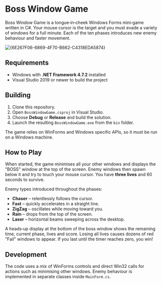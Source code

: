# Boss Window Game

Boss Window Game is a tongue‑in‑cheek Windows Forms mini‑game written in C#.
Your mouse cursor is the target and you must evade a variety of windows for a
full minute. Each of the ten phases introduces new enemy behaviour and faster
movement.

![{6E267F06-6869-4F70-B662-C4318EDA5874}](https://github.com/user-attachments/assets/bc2e4a2c-332e-400b-8e92-b1befadc787c)


## Requirements

- Windows with **.NET Framework 4.7.2** installed
- Visual Studio 2019 or newer to build the project

## Building

1. Clone this repository.
2. Open `BossWindowGame.csproj` in Visual Studio.
3. Choose **Debug** or **Release** and build the solution.
4. Launch the resulting `BossWindowGame.exe` from the `bin` folder.

The game relies on WinForms and Windows specific APIs, so it must be run on a
Windows machine.

## How to Play

When started, the game minimises all your other windows and displays the
"BOSS" window at the top of the screen. Enemy windows then spawn below it and
try to touch your mouse cursor. You have **three lives** and 60 seconds to
survive.

Enemy types introduced throughout the phases:

- **Chaser** – relentlessly follows the cursor.
- **Fast** – quickly accelerates in a straight line.
- **ZigZag** – oscillates while moving toward you.
- **Rain** – drops from the top of the screen.
- **Laser** – horizontal beams sweeping across the desktop.

A heads‑up display at the bottom of the boss window shows the remaining time,
current phase, lives and score. Losing all lives causes dozens of red "Fail"
windows to appear. If you last until the timer reaches zero, you win!

## Development

The code uses a mix of WinForms controls and direct Win32 calls for actions such
as minimising other windows. Enemy behaviour is implemented in separate classes
inside `MainForm.cs`.

